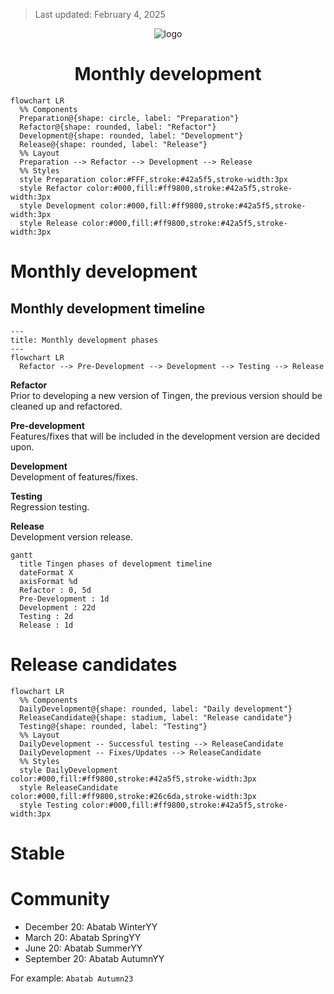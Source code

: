 <!-- u250114 -->

> Last updated: February 4, 2025

<div align="center">

![logo](./.github/image/logo/TingenDevelopmentDocumentation-320x420.png)

 <h1>Monthly development</h1>

</div>

```mermaid
flowchart LR
  %% Components
  Preparation@{shape: circle, label: "Preparation"}
  Refactor@{shape: rounded, label: "Refactor"}
  Development@{shape: rounded, label: "Development"}
  Release@{shape: rounded, label: "Release"}
  %% Layout
  Preparation --> Refactor --> Development --> Release
  %% Styles
  style Preparation color:#FFF,stroke:#42a5f5,stroke-width:3px
  style Refactor color:#000,fill:#ff9800,stroke:#42a5f5,stroke-width:3px
  style Development color:#000,fill:#ff9800,stroke:#42a5f5,stroke-width:3px
  style Release color:#000,fill:#ff9800,stroke:#42a5f5,stroke-width:3px
```



# Monthly development







## Monthly development timeline

```mermaid
---
title: Monthly development phases
---
flowchart LR
  Refactor --> Pre-Development --> Development --> Testing --> Release
```

**Refactor**  
Prior to developing a new version of Tingen, the previous version should be cleaned up and refactored.

**Pre-development**  
Features/fixes that will be included in the development version are decided upon.

**Development**  
Development of features/fixes.

**Testing**  
Regression testing.

**Release**  
Development version release.

```mermaid
gantt
  title Tingen phases of development timeline
  dateFormat X
  axisFormat %d
  Refactor : 0, 5d
  Pre-Development : 1d
  Development : 22d
  Testing : 2d
  Release : 1d
```


# Release candidates

```mermaid
flowchart LR
  %% Components
  DailyDevelopment@{shape: rounded, label: "Daily development"}
  ReleaseCandidate@{shape: stadium, label: "Release candidate"}
  Testing@{shape: rounded, label: "Testing"}
  %% Layout
  DailyDevelopment -- Successful testing --> ReleaseCandidate
  DailyDevelopment -- Fixes/Updates --> ReleaseCandidate
  %% Styles
  style DailyDevelopment color:#000,fill:#ff9800,stroke:#42a5f5,stroke-width:3px
  style ReleaseCandidate color:#000,fill:#ff9800,stroke:#26c6da,stroke-width:3px
  style Testing color:#000,fill:#ff9800,stroke:#42a5f5,stroke-width:3px
```

# Stable

# Community


- December 20: Abatab WinterYY
- March 20: Abatab SpringYY
- June 20: Abatab SummerYY
- September 20: Abatab AutumnYY

For example: `Abatab Autumn23`










<!--

Color codes
-----------
Project #b71c1c
Documentation #9c27b0

Outpost31/Tingen #ff9800

Development #42a5f5 
Release candidate #26c6da
Stable release #4caf50 
Community #ffee58

Daily Development
Monthly development

UAT
LIVE

Testing #a1887f

General: #eceff1 
Background#37474f

 #ffc107

-->